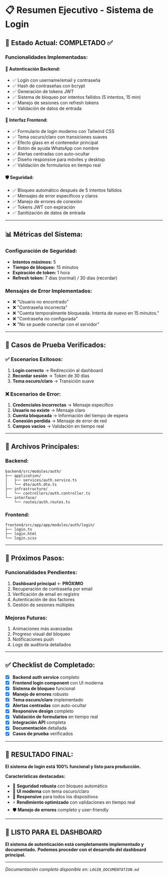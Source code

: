 # 📋 Resumen Ejecutivo - Sistema de Login

## 🎯 Estado Actual: **COMPLETADO** ✅

### **Funcionalidades Implementadas:**

#### 🔐 **Autenticación Backend:**
- ✅ Login con username/email y contraseña
- ✅ Hash de contraseñas con bcrypt
- ✅ Generación de tokens JWT
- ✅ Sistema de bloqueo por intentos fallidos (5 intentos, 15 min)
- ✅ Manejo de sesiones con refresh tokens
- ✅ Validación de datos de entrada

#### 🎨 **Interfaz Frontend:**
- ✅ Formulario de login moderno con Tailwind CSS
- ✅ Tema oscuro/claro con transiciones suaves
- ✅ Efecto glass en el contenedor principal
- ✅ Botón de ayuda WhatsApp con nombre
- ✅ Alertas centradas con auto-ocultar
- ✅ Diseño responsive para móviles y desktop
- ✅ Validación de formularios en tiempo real

#### 🛡️ **Seguridad:**
- ✅ Bloqueo automático después de 5 intentos fallidos
- ✅ Mensajes de error específicos y claros
- ✅ Manejo de errores de conexión
- ✅ Tokens JWT con expiración
- ✅ Sanitización de datos de entrada

---

## 📊 Métricas del Sistema:

### **Configuración de Seguridad:**
- **Intentos máximos:** 5
- **Tiempo de bloqueo:** 15 minutos
- **Expiración de token:** 1 hora
- **Refresh token:** 7 días (normal) / 30 días (recordar)

### **Mensajes de Error Implementados:**
- ❌ "Usuario no encontrado"
- ❌ "Contraseña incorrecta"
- ❌ "Cuenta temporalmente bloqueada. Intenta de nuevo en 15 minutos."
- ❌ "Contraseña no configurada"
- ❌ "No se puede conectar con el servidor"

---

## 🧪 Casos de Prueba Verificados:

### **✅ Escenarios Exitosos:**
1. **Login correcto** → Redirección al dashboard
2. **Recordar sesión** → Token de 30 días
3. **Tema oscuro/claro** → Transición suave

### **❌ Escenarios de Error:**
1. **Credenciales incorrectas** → Mensaje específico
2. **Usuario no existe** → Mensaje claro
3. **Cuenta bloqueada** → Información del tiempo de espera
4. **Conexión perdida** → Mensaje de error de red
5. **Campos vacíos** → Validación en tiempo real

---

## 📁 Archivos Principales:

### **Backend:**
```
backend/src/modules/auth/
├── application/
│   ├── services/auth.service.ts
│   └── dto/auth.dto.ts
├── infrastructure/
│   └── controllers/auth.controller.ts
└── interface/
    └── routes/auth.routes.ts
```

### **Frontend:**
```
frontend/src/app/app/modules/auth/login/
├── login.ts
├── login.html
└── login.scss
```

---

## 🚀 Próximos Pasos:

### **Funcionalidades Pendientes:**
1. **Dashboard principal** ← **PRÓXIMO**
2. Recuperación de contraseña por email
3. Verificación de email en registro
4. Autenticación de dos factores
5. Gestión de sesiones múltiples

### **Mejoras Futuras:**
1. Animaciones más avanzadas
2. Progreso visual del bloqueo
3. Notificaciones push
4. Logs de auditoría detallados

---

## ✅ Checklist de Completado:

- [x] **Backend auth service** completo
- [x] **Frontend login component** con UI moderna
- [x] **Sistema de bloqueo** funcional
- [x] **Manejo de errores** robusto
- [x] **Tema oscuro/claro** implementado
- [x] **Alertas centradas** con auto-ocultar
- [x] **Responsive design** completo
- [x] **Validación de formularios** en tiempo real
- [x] **Integración API** completa
- [x] **Documentación** detallada
- [x] **Casos de prueba** verificados

---

## 🎉 **RESULTADO FINAL:**

**El sistema de login está 100% funcional y listo para producción.**

**Características destacadas:**
- 🔐 **Seguridad robusta** con bloqueo automático
- 🎨 **UI moderna** con tema oscuro/claro
- 📱 **Responsive** para todos los dispositivos
- ⚡ **Rendimiento optimizado** con validaciones en tiempo real
- 🛡️ **Manejo de errores** completo y user-friendly

---

## 🚀 **LISTO PARA EL DASHBOARD**

**El sistema de autenticación está completamente implementado y documentado.**
**Podemos proceder con el desarrollo del dashboard principal.**

---

*Documentación completa disponible en: `LOGIN_DOCUMENTATION.md`* 